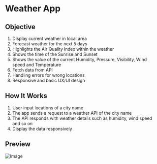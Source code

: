 # Weather App
## Objective
1. Display current weather in local area
2. Forecast weather for the next 5 days
3. Highlights the Air Quality Index within the weather
4. Shows the time of the Sunrise and Sunset
5. Shows the value of the current Humidity, Pressure, Visibility, Wind speed and Temperature
6. Fetch data from API
7. Handling errors for wrong locations
8. Responsive and basic UX/UI design
## How It Works
1. User input locations of a city name
2. The app sends a request to a weather API of the city name
3. The API responds with weather details such as humidity, wind speed and so on
4. Display the data responsively
## Preview
![Image](https://github.com/user-attachments/assets/29c0d174-7998-4762-9939-831ec07af8f3)
